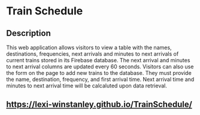 # Train Schedule

## Description 

This web application allows visitors to view a table with the names, destinations, frequencies, next arrivals and minutes to next arrivals of current trains stored in its Firebase database. The next arrival and minutes to next arrival columns are updated every 60 seconds. Visitors can also use the form on the page to add new trains to the database. They must provide the name, destination, frequency, and first arrival time. Next arrival time and minutes to next arrival time will be calcaluted upon data retrieval. 

## https://lexi-winstanley.github.io/TrainSchedule/
